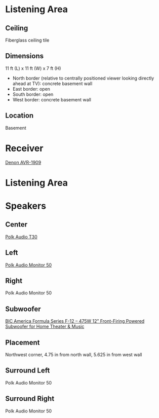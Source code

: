 # Listening Area

## Ceiling

Fiberglass ceiling tile

## Dimensions

11 ft (L) x 11 ft (W) x 7 ft (H)

* North border (relative to centrally positioned viewer looking directly ahead at TV): concrete basement wall
* East border: open
* South border: open
* West border: concrete basement wall

## Location

Basement

# Receiver

[Denon AVR-1909](https://www.denon.com/en-us/product/av-receivers/avr-1909)

# Listening Area

# Speakers

## Center

[Polk Audio T30](https://www.polkaudio.com/en-us/product/center-channel-speakers/t30)

## Left

[Polk Audio Monitor 50](https://www.crutchfield.com/S-li5PDhC5Jyf/p_107MON50B/Polk-Audio-Monitor-50-Black.html)

## Right

Polk Audio Monitor 50

## Subwoofer

[BIC America Formula Series F-12 – 475W 12” Front-Firing Powered Subwoofer for Home Theater & Music](https://bicamerica.com/product/bic-formula-f-12-12-front-firing-powered-subwoofer/)

## Placement

Northwest corner, 4.75 in from north wall, 5.625 in from west wall

## Surround Left

Polk Audio Monitor 50

## Surround Right

Polk Audio Monitor 50
